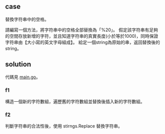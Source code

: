 ## case

替換字符串中的空格。

請編寫一個方法，將字符串中的空格全部替換為「%20」。 假定該字符串有足夠的空間存放新增的字符，並且知道字符串的真實長度(小於等於1000)，同時保證字符串由【大小寫的英文字母組成】。 給定一個string為原始的串，返回替換後的string。

## solution

代碼見 [main.go](main.go)。

### f1

構造一個新的字符數組，遍歷舊的字符數組並替換後插入新的字符數組。

### f2

判斷字符串的合法性後，使用 stirngs.Replace 替換字符串。